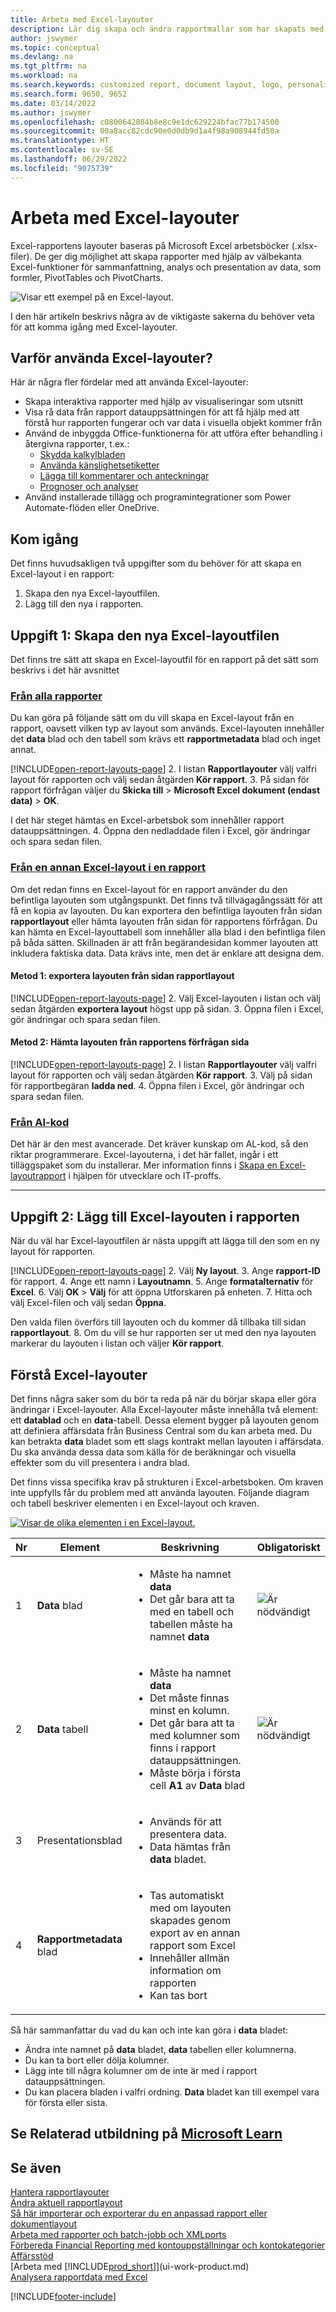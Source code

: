 ```yaml
---
title: Arbeta med Excel-layouter
description: Lär dig skapa och ändra rapportmallar som har skapats med Excel.
author: jswymer
ms.topic: conceptual
ms.devlang: na
ms.tgt_pltfrm: na
ms.workload: na
ms.search.keywords: customized report, document layout, logo, personalize
ms.search.form: 9650, 9652
ms.date: 03/14/2022
ms.author: jswymer
ms.openlocfilehash: c0800642804b8e8c9e1dc629224bfac77b174500
ms.sourcegitcommit: 00a8acc82cdc90e0d0db9d1a4f98a908944fd50a
ms.translationtype: HT
ms.contentlocale: sv-SE
ms.lasthandoff: 06/29/2022
ms.locfileid: "9075739"
---
```

# <a name="working-with-excel-layouts"></a>Arbeta med Excel-layouter

Excel-rapportens layouter baseras på Microsoft Excel arbetsböcker (.xlsx-filer). De ger dig möjlighet att skapa rapporter med hjälp av välbekanta Excel-funktioner för sammanfattning, analys och presentation av data, som formler, PivotTables och PivotCharts.

![Visar ett exempel på en Excel-layout.](media/excel-layout-2.png)

I den här artikeln beskrivs några av de viktigaste sakerna du behöver veta för att komma igång med Excel-layouter.

## <a name="why-use-excel-layouts"></a>Varför använda Excel-layouter?

Här är några fler fördelar med att använda Excel-layouter:

- Skapa interaktiva rapporter med hjälp av visualiseringar som utsnitt
- Visa rå data från rapport datauppsättningen för att få hjälp med att förstå hur rapporten fungerar och var data i visuella objekt kommer från
- Använd de inbyggda Office-funktionerna för att utföra efter behandling i återgivna rapporter, t.ex.:
  - [Skydda kalkylbladen](https://support.microsoft.com/en-us/office/protect-a-worksheet-3179efdb-1285-4d49-a9c3-f4ca36276de6)
  - [Använda känslighetsetiketter](https://support.microsoft.com/en-us/office/apply-sensitivity-labels-to-your-files-and-email-in-office-2f96e7cd-d5a4-403b-8bd7-4cc636bae0f9)
  - [Lägga till kommentarer och anteckningar](https://support.microsoft.com/en-us/office/insert-comments-and-notes-in-excel-65f504d8-160b-4a05-ac30-46fbd5227a52)
  - [Prognoser och analyser](https://support.microsoft.com/en-us/office/introduction-to-what-if-analysis-22bffa5f-e891-4acc-bf7a-e4645c446fb4) 
- Använd installerade tillägg och programintegrationer som Power Automate-flöden eller OneDrive.

## <a name="get-started"></a>Kom igång

Det finns huvudsakligen två uppgifter som du behöver för att skapa en Excel-layout i en rapport:

1. Skapa den nya Excel-layoutfilen.
2. Lägg till den nya i rapporten.

## <a name="task-1-create-the-excel-layout-file"></a>Uppgift 1: Skapa den nya Excel-layoutfilen

Det finns tre sätt att skapa en Excel-layoutfil för en rapport på det sätt som beskrivs i det här avsnittet

### <a name="from-any-report"></a>[Från alla rapporter](#tab/any-report)

Du kan göra på följande sätt om du vill skapa en Excel-layout från en rapport, oavsett vilken typ av layout som används. Excel-layouten innehåller det **data** blad och den tabell som krävs ett **rapportmetadata** blad och inget annat.

[!INCLUDE[open-report-layouts-page](includes/open-report-layouts-page.md)]
2. I listan **Rapportlayouter** välj valfri layout för rapporten och välj sedan åtgärden **Kör rapport**.
3. På sidan för rapport förfrågan väljer du **Skicka till** > **Microsoft Excel dokument (endast data)** > **OK**.

   I det här steget hämtas en Excel-arbetsbok som innehåller rapport datauppsättningen.
4. Öppna den nedladdade filen i Excel, gör ändringar och spara sedan filen.

### <a name="from-another-excel-layout-on-a-report"></a>[Från en annan Excel-layout i en rapport](#tab/other-layout)

Om det redan finns en Excel-layout för en rapport använder du den befintliga layouten som utgångspunkt. Det finns två tillvägagångssätt för att få en kopia av layouten. Du kan exportera den befintliga layouten från sidan **rapportlayout** eller hämta layouten från sidan för rapportens förfrågan. Du kan hämta en Excel-layouttabell som innehåller alla blad i den befintliga filen på båda sätten. Skillnaden är att från begärandesidan kommer layouten att inkludera faktiska data. Data krävs inte, men det är enklare att designa dem.

#### <a name="approach-1-export-the-layout-from-the-report-layouts-page"></a>Metod 1: exportera layouten från sidan **rapportlayout**

[!INCLUDE[open-report-layouts-page](includes/open-report-layouts-page.md)]
2. Välj Excel-layouten i listan och välj sedan åtgärden **exportera layout** högst upp på sidan.
3. Öppna filen i Excel, gör ändringar och spara sedan filen.

#### <a name="approach-2-download-the-layout-from-the-reports-request-page"></a>Metod 2: Hämta layouten från rapportens förfrågan sida

[!INCLUDE[open-report-layouts-page](includes/open-report-layouts-page.md)]
2. I listan **Rapportlayouter** välj valfri layout för rapporten och välj sedan åtgärden **Kör rapport**.
3. Välj på sidan för rapportbegäran **ladda ned**.
4. Öppna filen i Excel, gör ändringar och spara sedan filen.

### <a name="from-al-code"></a>[Från AI-kod](#tab/from-code)

Det här är den mest avancerade. Det kräver kunskap om AL-kod, så den riktar programmerare. Excel-layouterna, i det här fallet, ingår i ett tilläggspaket som du installerar. Mer information finns i [Skapa en Excel-layoutrapport](/dynamics365/business-central/dev-itpro/developer/devenv-howto-excel-report-layout) i hjälpen för utvecklare och IT-proffs.

---

## <a name="task-2-add-the-excel-layout-to-the-report"></a>Uppgift 2: Lägg till Excel-layouten i rapporten

När du väl har Excel-layoutfilen är nästa uppgift att lägga till den som en ny layout för rapporten.

[!INCLUDE[open-report-layouts-page](includes/open-report-layouts-page.md)]
2. Välj **Ny layout**.
3. Ange **rapport-ID** för rapport.
4. Ange ett namn i **Layoutnamn**.
5. Ange **formatalternativ** för **Excel**.
6. Välj **OK** > **Välj** för att öppna Utforskaren på enheten. 
7. Hitta och välj Excel-filen och välj sedan **Öppna**.

   Den valda filen överförs till layouten och du kommer då tillbaka till sidan **rapportlayout**.
8. Om du vill se hur rapporten ser ut med den nya layouten markerar du layouten i listan och väljer **Kör rapport**.


<!--

**Data** sheet
  - An Excel layout must contain a sheet named **Data**.
  - The **Data** sheet can only include one table named **Data**.

**Data** table
  - The **Data** sheet must include a table that has the name **Data**.
  - The table must have at least one column and can only include columns that are also in report dataset.
  - The table must start in the first cell A1 of the **Data** sheet.

3. Report Metadata 
-->

## <a name="understanding-excel-layouts"></a>Förstå Excel-layouter

Det finns några saker som du bör ta reda på när du börjar skapa eller göra ändringar i Excel-layouter. Alla Excel-layouter måste innehålla två element: ett **datablad** och en **data**-tabell. Dessa element bygger på layouten genom att definiera affärsdata från Business Central som du kan arbeta med. Du kan betrakta **data** bladet som ett slags kontrakt mellan layouten i affärsdata. Du ska använda dessa data som källa för de beräkningar och visuella effekter som du vill presentera i andra blad.

Det finns vissa specifika krav på strukturen i Excel-arbetsboken. Om kraven inte uppfylls får du problem med att använda layouten. Följande diagram och tabell beskriver elementen i en Excel-layout och kraven.

[![Visar de olika elementen i en Excel-layout.](media/excel-layout-callouts-2.png)](media/excel-layout-callouts-2.png#lightbox)

|Nr|Element|Beskrivning|Obligatoriskt|
|---|-------|----|---|
|1|**Data** blad|<ul><li>Måste ha namnet **data**</li><li>Det går bara att ta med en tabell och tabellen måste ha namnet **data**</li></ul>|![Är nödvändigt](media/check.png) | 
|2|**Data** tabell|<ul><li>Måste ha namnet **data**</li><li>Det måste finnas minst en kolumn.</li><li>Det går bara att ta med kolumner som finns i rapport datauppsättningen.</li><li>Måste börja i första cell **A1** av **Data** blad</li></ul>|![Är nödvändigt](media/check.png)|
|3|Presentationsblad|<ul><li>Används för att presentera data.</li><li>Data hämtas från **data** bladet. </li></ul>||
|4|**Rapportmetadata** blad|<ul><li>Tas automatiskt med om layouten skapades genom export av en annan rapport som Excel</li><li>Innehåller allmän information om rapporten</li><li>Kan tas bort</li></ul>|

Så här sammanfattar du vad du kan och inte kan göra i **data** bladet:

- Ändra inte namnet på **data** bladet, **data** tabellen eller kolumnerna.
- Du kan ta bort eller dölja kolumner.
- Lägg inte till några kolumner om de inte är med i rapport datauppsättningen.
- Du kan placera bladen i valfri ordning. **Data** bladet kan till exempel vara för första eller sista.

## <a name="see-related-training-at-microsoft-learn"></a>Se Relaterad utbildning på [Microsoft Learn](/learn/modules/change-documents-dynamics-365-business-central/index)

## <a name="see-also"></a>Se även

[Hantera rapportlayouter](ui-manage-report-layouts.md)  
[Ändra aktuell rapportlayout](ui-how-change-layout-currently-used-report.md)  
[Så här importerar och exporterar du en anpassad rapport eller dokumentlayout](ui-how-import-and-export-report-layout.md)  
[Arbeta med rapporter och batch-jobb och XMLports](ui-work-report.md)  
[Förbereda Financial Reporting med kontouppställningar och kontokategorier](bi-how-work-account-schedule.md)  
[Affärsstöd](bi.md)  
[Arbeta med [!INCLUDE[prod_short](includes/prod_short.md)]](ui-work-product.md)  
[Analysera rapportdata med Excel](report-analyze-excel.md)  


[!INCLUDE[footer-include](includes/footer-banner.md)]